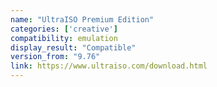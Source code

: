 ```yaml
---
name: "UltraISO Premium Edition"
categories: ['creative']
compatibility: emulation
display_result: "Compatible"
version_from: "9.76"
link: https://www.ultraiso.com/download.html
---
```


